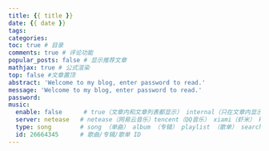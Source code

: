```yaml
---
title: {{ title }}
date: {{ date }}
tags:
categories:
toc: true # 目录
comments: true # 评论功能
popular_posts: false # 显示推荐文章
mathjax: true # 公式渲染
top: false #文章置顶
abstract: 'Welcome to my blog, enter password to read.'
message: 'Welcome to my blog, enter password to read.'
password:
music:
  enable: false      # true（文章内和文章列表都显示） internal（只在文章内显示）
  server: netease   # netease（网易云音乐）tencent（QQ音乐） xiami（虾米） kugou（酷狗）
  type: song        # song （单曲） album （专辑） playlist （歌单） search （搜索）
  id: 26664345      # 歌曲/专辑/歌单 ID
---
```


